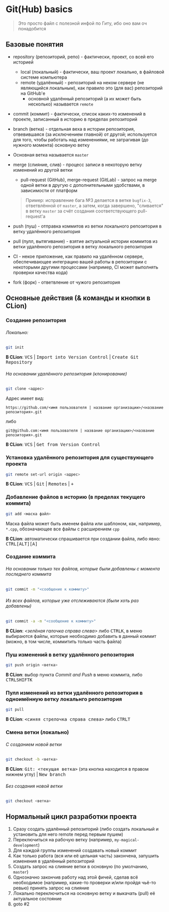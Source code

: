 # Git(Hub) basics

> Это просто файл с полезной инфой по Гиту, ибо оно вам оч понадобится

## Базовые понятия

- repository (репозиторий, репо) - фактически, проект, со всей его историей
    - local (локальный) - фактически, ваш проект локально, в файловой системе компьютера
    - remote (удалённый) - репозиторий на неком сервере (не являющийся локальным), как правило это (для вас) репозиторий на GitHub'е
        - основной удалённый репозиторий (а их может быть несколько) называется `remote`
- commit (коммит) - фактически, список каких-то изменений в проекте, записанный в историю в пределах репозиторий
- branch (ветка) - отдельная веха в истории репозитория, отвевившаяся (за исключением главной) от другой; используется для того, чтобы работать над изменениями, не затрагивая (до нужного момента) основную ветку

- Основная ветка называется `master`

- merge (слияние, слив) - процесс записи в некоторую ветку изменений из другой ветки

    - pull-request (GitHub), merge-request (GitLab) - запрос на merge одной ветки в другую с дополнительными удобствами, в зависимости от платформ

  > Пример: исправление бага №3 делается в ветке `bugfix-3`, ответвлённой от `master`, а затем, когда завершено, "сливается" в ветку `master` за счёт создания соответствующего pull-request'а

- push (пуш) - отправка коммитов из ветки локального репозитория в ветку удалённого репозитория

- pull (пулл, вытягивание) - взятие актуальной истории коммитов  из ветки удалённого репозитория в ветку локального репозитория

- CI - некое приложение, как правило на удалённом сервере, обеспечивающее интеграцию вашей работы в репозитории с некоторыми другими процессами (например, CI может выполнять проверки качества кода)

- fork (форк) - ответвление от чужого репозитория

## Основные действия (& команды и кнопки в CLion)

### Создание репозитория

###### Локально:

```bash
git init
```

**В CLion**: <kbd>VCS</kbd> \| <kbd>Import into Version Control</kbd> \| <kbd>Create Git Repository</kbd>

###### На основании удалённого репозитория (клонирование)

```bash
git clone <адрес>
```

Адрес имеет вид:

`https://github.com/<имя пользователя | название организации>/<название репозитория>.git`

либо

`git@github.com:<имя пользователя | название организации>/<название репозитория>.git`

**В CLion**: <kbd>VCS</kbd> \| <kbd>Get from Version Control</kbd>

### Установка удалённого репозитория для существующего проекта

```bash
git remote set-url origin <адрес>
```

**В CLion**: <kbd>VCS</kbd> \| <kbd>Git</kbd> \| <kbd>Remotes</kbd> \| <kbd>+</kbd>

### Добавление файлов в историю (в пределах текущего коммита)

```bash
git add <маска файл>
```

Маска файла может быть именем файла или шаблоном, как, например, `*.cpp`, обозначающее все файлы с расширением `cpp`

**В CLion**: автоматически спрашивается при создании файла, либо явно: <kbd>CTRL</kbd><kbd>[ALT]</kbd><kbd>[A]</kbd>

### Создание коммита

###### На основании только тех файлов, которые были добавлены с момента последнего коммита

```bash
git commit -m "<сообщение к коммиту>"
```

###### Из всех файлов, которые уже отслеживаются (были хоть раз добавлены)

```bash
git commit -a -m "<сообщение к коммиту>"
```

**В CLion**: *<зелёная галочка справа слева>* либо <kbd>CTRL</kbd><kbd>K</kbd>, в меню выбираются файлы, которые необходимо добавить в данный коммит (можно, в том числе, коммитить только часть файла)

### Пуш изменений в ветку удалённого репозитория

```bash
git push origin <ветка>
```

**В CLion**: выбор пункта *Commit and Push* в меню коммита, либо <kbd>CTRL</kbd><kbd>SHIFT</kbd><kbd>K</kbd>

### Пулл изменений из ветки удалённого репозитория в одноимённую ветку локальнго репозитория

```bash
git pull
```

**В CLion**: <kbd><синяя стрелочка справа слева></kbd> либо <kbd>CTRL</kbd><kbd>T</kbd>

### Смена ветки (локально)

###### С созданием новой ветки

``````bash
git checkout -b <ветка>
``````

**В CLion**: <kbd>Git: <текущая ветка></kbd> (эта кнопка находится в правом нижнем углу) | <kbd>New branch</kbd>

###### Без создания новой ветки

```bash
git checkout <ветка>
```

## Нормальный цикл разработки проекта

1. Сразу создать удалённый репозиторий (либо создать локальный и установить для него remote перед первым пушем)
2. Переключиться на рабочую ветку (например, `my-magical-development`)
3. Для каждой группы изменений создавать новый коммит
4. Как только работа (вся или её цельная часть) закончена, запушить изменения в удалённый репозиторий
5. Создать запрос на слияние ветки в основную (по умолчанию, `master`)
6. Однозначно закончив работу над этой фичей, сделав всё необходимое (например, какие-то проверки и/или пройдя чьё-то ревью) принять запрос на слияние
7. Локально переключиться на основную ветку и выкачать (pull) её актуальное состояние
8. goto #2